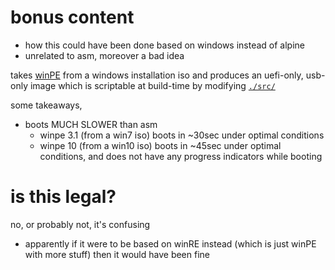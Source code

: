 # bonus content

* how this could have been done based on windows instead of alpine
* unrelated to asm, moreover a bad idea

takes [winPE](https://docs.microsoft.com/en-us/windows-hardware/manufacture/desktop/winpe-intro) from a windows installation iso and produces an uefi-only, usb-only image which is scriptable at build-time by modifying [`./src/`](./src/)

some takeaways,
* boots MUCH SLOWER than asm
  * winpe 3.1 (from a win7 iso) boots in ~30sec under optimal conditions
  * winpe 10 (from a win10 iso) boots in ~45sec under optimal conditions, and does not have any progress indicators while booting


# is this legal?

no, or probably not, it's confusing
* apparently if it were to be based on winRE instead (which is just winPE with more stuff) then it would have been fine
